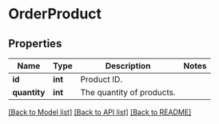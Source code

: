 # OrderProduct

## Properties
Name | Type | Description | Notes
------------ | ------------- | ------------- | -------------
**id** | **int** | Product ID. | 
**quantity** | **int** | The quantity of products. | 

[[Back to Model list]](../../README.md#documentation-for-models) [[Back to API list]](../../README.md#documentation-for-api-endpoints) [[Back to README]](../../README.md)

